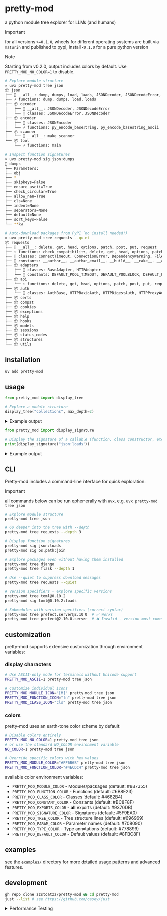 # pretty-mod

a python module tree explorer for LLMs (and humans)

> [!IMPORTANT]
> for all versions `>=0.1.0`, wheels for different operating systems are built via `maturin` and published to pypi, install `<0.1.0` for a pure python version

> [!NOTE]
> Starting from v0.2.0, output includes colors by default. Use `PRETTY_MOD_NO_COLOR=1` to disable.

```bash
# Explore module structure
» uvx pretty-mod tree json
📦 json
├── 📜 __all__: dump, dumps, load, loads, JSONDecoder, JSONDecodeError, JSONEncoder
├── ⚡ functions: dump, dumps, load, loads
├── 📦 decoder
│   ├── 📜 __all__: JSONDecoder, JSONDecodeError
│   └── 🔷 classes: JSONDecodeError, JSONDecoder
├── 📦 encoder
│   ├── 🔷 classes: JSONEncoder
│   └── ⚡ functions: py_encode_basestring, py_encode_basestring_ascii
├── 📦 scanner
│   └── 📜 __all__: make_scanner
└── 📦 tool
    └── ⚡ functions: main

# Inspect function signatures
» uvx pretty-mod sig json:dumps
📎 dumps
├── Parameters:
├── obj
├── *
├── skipkeys=False
├── ensure_ascii=True
├── check_circular=True
├── allow_nan=True
├── cls=None
├── indent=None
├── separators=None
├── default=None
├── sort_keys=False
└── **kw

# Auto-download packages from PyPI (no install needed!)
» uvx pretty-mod tree requests --quiet
📦 requests
├── 📜 __all__: delete, get, head, options, patch, post, put, request
├── ⚡ functions: check_compatibility, delete, get, head, options, patch, post, put, request
├── 🔷 classes: ConnectTimeout, ConnectionError, DependencyWarning, FileModeWarning, HTTPError, JSONDecodeError, NullHandler, PreparedRequest, ReadTimeout, Request, RequestException, RequestsDependencyWarning, Response, Session, Timeout, TooManyRedirects, URLRequired
├── 📌 constants: __author__, __author_email__, __build__, __cake__, __copyright__, __description__, __license__, __title__, __url__, codes
├── 📦 adapters
│   ├── 🔷 classes: BaseAdapter, HTTPAdapter
│   └── 📌 constants: DEFAULT_POOL_TIMEOUT, DEFAULT_POOLBLOCK, DEFAULT_POOLSIZE, DEFAULT_RETRIES
├── 📦 api
│   └── ⚡ functions: delete, get, head, options, patch, post, put, request
├── 📦 auth
│   └── 🔷 classes: AuthBase, HTTPBasicAuth, HTTPDigestAuth, HTTPProxyAuth
├── 📦 certs
├── 📦 compat
├── 📦 cookies
├── 📦 exceptions
├── 📦 help
├── 📦 hooks
├── 📦 models
├── 📦 sessions
├── 📦 status_codes
├── 📦 structures
└── 📦 utils
```

## installation

```bash
uv add pretty-mod
```

## usage

```python
from pretty_mod import display_tree

# Explore a module structure  
display_tree("collections", max_depth=2)
```

<details>
<summary>Example output</summary>

```text
display_tree("collections", max_depth=2)

📦 collections
├── 📜 __all__: ChainMap, Counter, OrderedDict, UserDict, UserList, UserString, defaultdict, deque, namedtuple
├── 🔷 classes: ChainMap, Counter, OrderedDict, UserDict, UserList, UserString, defaultdict, deque
├── ⚡ functions: namedtuple
└── 📦 abc
    ├── 📜 __all__: Awaitable, Coroutine, AsyncIterable, AsyncIterator, AsyncGenerator, Hashable, Iterable, Iterator, Generator, Reversible, Sized, Container, Callable, Collection, Set, MutableSet, Mapping, MutableMapping, MappingView, KeysView, ItemsView, ValuesView, Sequence, MutableSequence, ByteString, Buffer
    └── 🔷 classes: AsyncGenerator, AsyncIterable, AsyncIterator, Awaitable, Buffer, ByteString, Callable, Collection, Container, Coroutine, Generator, Hashable, ItemsView, Iterable, Iterator, KeysView, Mapping, MappingView, MutableMapping, MutableSequence, MutableSet, Reversible, Sequence, Set, Sized, ValuesView
```
</details>



```python
from pretty_mod import display_signature

# Display the signature of a callable (function, class constructor, etc.)
print(display_signature("json:loads"))
```

<details>
<summary>Example output</summary>

```text
📎 loads
├── Parameters:
├── s
├── *
├── cls=None
├── object_hook=None
├── parse_float=None
├── parse_int=None
├── parse_constant=None
├── object_pairs_hook=None
└── **kw
```
</details>

## CLI

Pretty-mod includes a command-line interface for quick exploration:

> [!IMPORTANT]
> all commands below can be run ephemerally with `uvx`, e.g. `uvx pretty-mod tree json`

```bash
# Explore module structure
pretty-mod tree json

# Go deeper into the tree with --depth
pretty-mod tree requests --depth 3

# Display function signatures  
pretty-mod sig json:loads
pretty-mod sig os.path:join

# Explore packages even without having them installed
pretty-mod tree django
pretty-mod tree flask --depth 1

# Use --quiet to suppress download messages
pretty-mod tree requests --quiet

# Version specifiers - explore specific versions
pretty-mod tree toml@0.10.2
pretty-mod sig toml@0.10.2:loads

# Submodules with version specifiers (correct syntax)
pretty-mod tree prefect.server@2.10.0  # ✅ Works
pretty-mod tree prefect@2.10.0.server  # ❌ Invalid - version must come last
```

## customization

pretty-mod supports extensive customization through environment variables:

### display characters

```bash
# Use ASCII-only mode for terminals without Unicode support
PRETTY_MOD_ASCII=1 pretty-mod tree json

# Customize individual icons
PRETTY_MOD_MODULE_ICON="[M]" pretty-mod tree json
PRETTY_MOD_FUNCTION_ICON="fn" pretty-mod tree json
PRETTY_MOD_CLASS_ICON="cls" pretty-mod tree json
```

### colors

pretty-mod uses an earth-tone color scheme by default:

```bash
# Disable colors entirely
PRETTY_MOD_NO_COLOR=1 pretty-mod tree json
# or use the standard NO_COLOR environment variable
NO_COLOR=1 pretty-mod tree json

# Override specific colors with hex values
PRETTY_MOD_MODULE_COLOR="#FF6B6B" pretty-mod tree json
PRETTY_MOD_FUNCTION_COLOR="#4ECDC4" pretty-mod tree json
```

available color environment variables:
- `PRETTY_MOD_MODULE_COLOR` - Modules/packages (default: #8B7355)
- `PRETTY_MOD_FUNCTION_COLOR` - Functions (default: #6B8E23)
- `PRETTY_MOD_CLASS_COLOR` - Classes (default: #4682B4)
- `PRETTY_MOD_CONSTANT_COLOR` - Constants (default: #BC8F8F)
- `PRETTY_MOD_EXPORTS_COLOR` - __all__ exports (default: #9370DB)
- `PRETTY_MOD_SIGNATURE_COLOR` - Signatures (default: #5F9EA0)
- `PRETTY_MOD_TREE_COLOR` - Tree structure lines (default: #696969)
- `PRETTY_MOD_PARAM_COLOR` - Parameter names (default: #708090)
- `PRETTY_MOD_TYPE_COLOR` - Type annotations (default: #778899)
- `PRETTY_MOD_DEFAULT_COLOR` - Default values (default: #8FBC8F)

## examples

see the [`examples/`](examples/) directory for more detailed usage patterns and advanced features.

## development

```bash
gh repo clone zzstoatzz/pretty-mod && cd pretty-mod
just --list # see https://github.com/casey/just
```

<details>
<summary>Performance Testing</summary>

The performance test script (`scripts/perf_test.py`) supports both single-run exploration and proper benchmarking with multiple iterations:

```bash
# Run a proper benchmark with multiple iterations
./scripts/perf_test.py json --benchmark
./scripts/perf_test.py urllib --benchmark --runs 100 --warmup 10

# Compare performance between local and published versions
just compare-perf prefect 2

# Benchmark multiple modules
just benchmark-modules

# Or use shell timing for quick single-run comparisons
time ./scripts/perf_test.py numpy --depth 3
time uvx pretty-mod tree numpy --depth 3
```

Benchmark mode provides:
- Warmup runs to account for cold starts
- Multiple iterations for statistical significance
- Mean, standard deviation, min/max timing statistics
- Silent operation (no tree output) for accurate timing

</details>